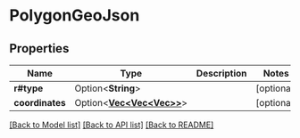 # PolygonGeoJson

## Properties

Name | Type | Description | Notes
------------ | ------------- | ------------- | -------------
**r#type** | Option<**String**> |  | [optional]
**coordinates** | Option<[**Vec<Vec<Vec<f64>>>**](Vec.md)> |  | [optional]

[[Back to Model list]](../README.md#documentation-for-models) [[Back to API list]](../README.md#documentation-for-api-endpoints) [[Back to README]](../README.md)


